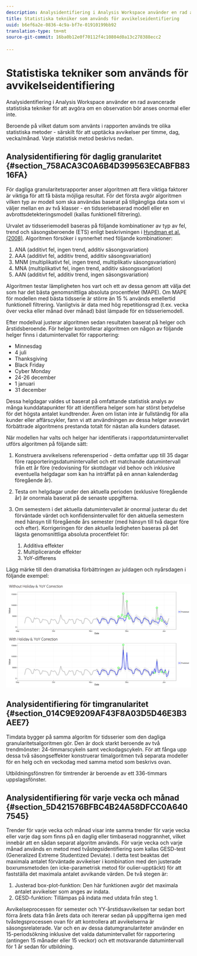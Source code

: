 ```yaml
---
description: Analysidentifiering i Analysis Workspace använder en rad avancerade statistiska tekniker för att avgöra om en observation bör anses onormal eller inte.
title: Statistiska tekniker som används för avvikelseidentifiering
uuid: b6ef6a2e-0836-4c9a-bf7e-01910199bb92
translation-type: tm+mt
source-git-commit: 16ba0b12e0f70112f4c10804d0a13c278388ecc2

---
```



# Statistiska tekniker som används för avvikelseidentifiering

Analysidentifiering i Analysis Workspace använder en rad avancerade statistiska tekniker för att avgöra om en observation bör anses onormal eller inte.

Beroende på vilket datum som använts i rapporten används tre olika statistiska metoder - särskilt för att upptäcka avvikelser per timme, dag, vecka/månad. Varje statistisk metod beskrivs nedan.

## Analysidentifiering för daglig granularitet {#section_758ACA3C0A6B4D399563ECABFB8316FA}

För dagliga granularitetsrapporter anser algoritmen att flera viktiga faktorer är viktiga för att få bästa möjliga resultat. För det första avgör algoritmen vilken typ av modell som ska användas baserat på tillgängliga data som vi väljer mellan en av två klasser - en tidsseriebaserad modell eller en avbrottsdetekteringsmodell (kallas funktionell filtrering).

Urvalet av tidsseriemodell baseras på följande kombinationer av typ av fel, trend och säsongsberoende (ETS) enligt beskrivningen i [Hyndman et al. (2008)](https://www.springer.com/us/book/9783540719168). Algoritmen försöker i synnerhet med följande kombinationer:

1. ANA (additivt fel, ingen trend, additiv säsongsvariation)
1. AAA (additivt fel, additiv trend, additiv säsongsvariation)
1. MNM (multiplikativt fel, ingen trend, multiplikativ säsongsvariation)
1. MNA (multiplikativt fel, ingen trend, additiv säsongsvariation)
1. AAN (additivt fel, additiv trend, ingen säsongsvariation)

Algoritmen testar lämpligheten hos vart och ett av dessa genom att välja det som har det bästa genomsnittliga absoluta procentfelet (MAPE). Om MAPE för modellen med bästa tidsserie är större än 15 % används emellertid funktionell filtrering. Vanligtvis är data med hög repetitionsgrad (t.ex. vecka över vecka eller månad över månad) bäst lämpade för en tidsseriemodell.

Efter modellval justerar algoritmen sedan resultaten baserat på helger och årstidsberoende. För helger kontrollerar algoritmen om någon av följande helger finns i datumintervallet för rapportering:

* Minnesdag
* 4 juli
* Thanksgiving
* Black Friday
* Cyber Monday
* 24-26 december
* 1 januari
* 31 december

Dessa helgdagar valdes ut baserat på omfattande statistisk analys av många kunddatapunkter för att identifiera helger som har störst betydelse för det högsta antalet kundtrender. Även om listan inte är fullständig för alla kunder eller affärscykler, fann vi att användningen av dessa helger avsevärt förbättrade algoritmens prestanda totalt för nästan alla kunders dataset.

När modellen har valts och helger har identifierats i rapportdatumintervallet utförs algoritmen på följande sätt:

1. Konstruera avvikelsens referensperiod - detta omfattar upp till 35 dagar före rapporteringsdatumintervallet och ett matchande datumintervall från ett år före (redovisning för skottdagar vid behov och inklusive eventuella helgdagar som kan ha inträffat på en annan kalenderdag föregående år).
1. Testa om helgdagar under den aktuella perioden (exklusive föregående år) är onormala baserat på de senaste uppgifterna.
1. Om semestern i det aktuella datumintervallet är onormal justerar du det förväntade värdet och konfidensintervallet för den aktuella semestern med hänsyn till föregående års semester (med hänsyn till två dagar före och efter). Korrigeringen för den aktuella ledigheten baseras på det lägsta genomsnittliga absoluta procentfelet för:

   1. Additiva effekter
   1. Multiplicerande effekter
   1. YoY-differens

Lägg märke till den dramatiska förbättringen av juldagen och nyårsdagen i följande exempel:

![](assets/anomaly_statistics.png)

## Analysidentifiering för timgranularitet {#section_014C9E9209AF43F8A03D5D46E3B3AEE7}

Timdata bygger på samma algoritm för tidsserier som den dagliga granularitetsalgoritmen gör. Den är dock starkt beroende av två trendmönster: 24-timmarscykeln samt veckodagscykeln. För att fånga upp dessa två säsongseffekter konstruerar timalgoritmen två separata modeller för en helg och en veckodag med samma metod som beskrivs ovan.

Utbildningsfönstren för timtrender är beroende av ett 336-timmars uppslagsfönster.

## Analysidentifiering för varje vecka och månad {#section_5D421576BFBC4B24A58DFCC0A6407545}

Trender för varje vecka och månad visar inte samma trender för varje vecka eller varje dag som finns på en daglig eller timbaserad noggrannhet, vilket innebär att en sådan separat algoritm används. För varje vecka och varje månad används en metod med tvåstegsidentifiering som kallas GESD-test (Generalized Extreme Studentized Deviate). I detta test beaktas det maximala antalet förväntade avvikelser i kombination med den justerade boxrumsmetoden (en icke-parametrisk metod för oulier-upptäckt) för att fastställa det maximala antalet avvikande värden. De två stegen är:

1. Justerad box-plot-funktion: Den här funktionen avgör det maximala antalet avvikelser som anges av indata.
1. GESD-funktion: Tillämpas på indata med utdata från steg 1.

Avvikelseprocessen för semester och YY-årstidsavvikelsen tar sedan bort förra årets data från årets data och itererar sedan på uppgifterna igen med tvåstegsprocessen ovan för att kontrollera att avvikelserna är säsongsrelaterade. Var och en av dessa datumgranulariteter använder en 15-periodsökning inklusive det valda datumintervallet för rapportering (antingen 15 månader eller 15 veckor) och ett motsvarande datumintervall för 1 år sedan för utbildning.
